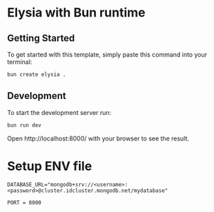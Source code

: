 # Elysia with Bun runtime

## Getting Started
To get started with this template, simply paste this command into your terminal:
```bash
bun create elysia .
```

## Development
To start the development server run:
```bash
bun run dev
```

Open http://localhost:8000/ with your browser to see the result.

# **Setup ENV file**
```.env
DATABASE_URL="mongodb+srv://<username>:<password>@cluster.idcluster.mongodb.net/mydatabase"

PORT = 8000
```